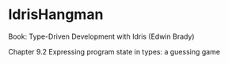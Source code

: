 # IdrisHangman

Book: Type-Driven Development with Idris (Edwin Brady)

Chapter 9.2 Expressing program state in types: a guessing game
